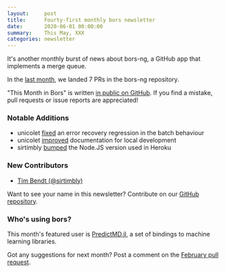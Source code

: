 ```yaml
---
layout:     post
title:      Fourty-first monthly bors newsletter
date:       2020-06-01 00:00:00
summary:    This May, XXX
categories: newsletter
---
```


It's another monthly burst of news about bors-ng, a GitHub app that implements a merge queue.

In the [last month](https://github.com/bors-ng/bors-ng/pulls?utf8=%E2%9C%93&q=is%3Apr%20is%3Amerged%20closed%3A2020-05-01..2020-05-31),
we landed 7 PRs in the bors-ng repository.

"This Month in Bors" is written [in public on GitHub][GitHub for TMiB].
If you find a mistake, pull requests or issue reports are appreciated!

[GitHub for TMiB]: https://github.com/bors-ng/bors-ng.github.io


### Notable Additions

* unicolet [fixed](https://github.com/bors-ng/bors-ng/pull/957) an error recovery regression in the batch behaviour
* unicolet [improved](https://github.com/bors-ng/bors-ng/pull/963) documentation for local development
* sirtimbly [bumped](https://github.com/bors-ng/bors-ng/pull/970) the Node.JS version used in Heroku


### New Contributors

* [Tim Bendt (@sirtimbly)](https://github.com/sirtimbly)

Want to see your name in this newsletter? Contribute on our [GitHub repository](https://github.com/bors-ng/bors-ng).


### Who's using bors?

This month's featured user is [PredictMD.jl](https://github.com/bcbi/PredictMD.jl), a set of bindings to machine learning libraries.

Got any suggestions for next month?
Post a comment on the [February pull request](https://github.com/bors-ng/bors-ng.github.io/pull/___).
